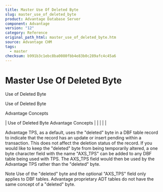 ```yaml
---
title: Master Use Of Deleted Byte
slug: master_use_of_deleted_byte
product: Advantage Database Server
component: Advantage
version: "12"
category: Reference
original_path_html: master_use_of_deleted_byte.htm
source: Advantage CHM
tags:
  - master
checksum: b991b3c1ebc8ba0080fbb4e83b0c289afc4c45a6
---
```


# Master Use Of Deleted Byte

Use of Deleted Byte

Use of Deleted Byte

Advantage Concepts

| Use of Deleted Byte  Advantage Concepts |  |  |  |  |

Advantage TPS, as a default, uses the "deleted" byte in a DBF table record to indicate that the record has an update or insert pending within a transaction. This does not affect the deletion status of the record. If you would like to keep the "deleted" byte from being temporarily altered, a one byte character field with the name "AXS\_TPS" can be added to any DBF table being used with TPS. The AXS\_TPS field would then be used by the Advantage TPS rather than the "deleted" byte.

Note Use of the "deleted" byte and the optional "AXS\_TPS" field only applies to DBF tables. Advantage proprietary ADT tables do not have the same concept of a "deleted" byte.
